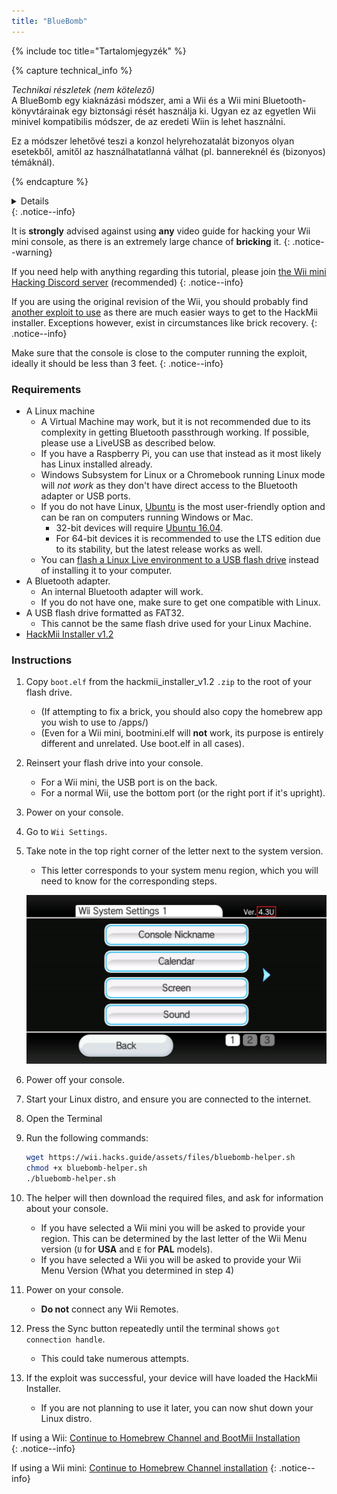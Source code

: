 ```yaml
---
title: "BlueBomb"
---
```


{% include toc title="Tartalomjegyzék" %}

{% capture technical_info %}
<summary><em>Technikai részletek (nem kötelező)</em></summary> A BlueBomb egy kiaknázási módszer, ami a Wii és a Wii mini Bluetooth-könyvtárainak egy biztonsági rését használja ki. Ugyan ez az egyetlen Wii minivel kompatibilis módszer, de az eredeti Wiin is lehet használni.

Ez a módszer lehetővé teszi a konzol helyrehozatalát bizonyos olyan esetekből, amitől az használhatatlanná válhat (pl. bannereknél és (bizonyos) témáknál).

{% endcapture %}
<details>{{ technical_info | markdownify }}</details>
{: .notice--info}

It is **strongly** advised against using **any** video guide for hacking your Wii mini console, as there is an extremely large chance of **bricking** it.
{: .notice--warning}

If you need help with anything regarding this tutorial, please join [the Wii mini Hacking Discord server](https://discord.gg/6ryxnkS) (recommended)
{: .notice--info}

If you are using the original revision of the Wii, you should probably find [another exploit to use](get-started) as there are much easier ways to get to the HackMii installer. Exceptions however, exist in circumstances like brick recovery.
{: .notice--info}

Make sure that the console is close to the computer running the exploit, ideally it should be less than 3 feet.
{: .notice--info}

### Requirements

* A Linux machine
    * A Virtual Machine may work, but it is not recommended due to its complexity in getting Bluetooth passthrough working. If possible, please use a LiveUSB as described below.
    * If you have a Raspberry Pi, you can use that instead as it most likely has Linux installed already.
    * Windows Subsystem for Linux or a Chromebook running Linux mode will *not work* as they don't have direct access to the Bluetooth adapter or USB ports.
    * If you do not have Linux, [Ubuntu](https://ubuntu.com/download/desktop) is the most user-friendly option and can be ran on computers running Windows or Mac.
        * 32-bit devices will require [Ubuntu 16.04](http://releases.ubuntu.com/16.04/).
        * For 64-bit devices it is recommended to use the LTS edition due to its stability, but the latest release works as well.
    * You can [flash a Linux Live environment to a USB flash drive](https://ubuntu.com/tutorials/tutorial-create-a-usb-stick-on-windows#1-overview) instead of installing it to your computer.
* A Bluetooth adapter.
    * An internal Bluetooth adapter will work.
    * If you do not have one, make sure to get one compatible with Linux.
* A USB flash drive formatted as FAT32.
    * This cannot be the same flash drive used for your Linux Machine.
* [HackMii Installer v1.2](https://bootmii.org/download/)

### Instructions

1. Copy `boot.elf` from the hackmii_installer_v1.2 `.zip` to the root of your flash drive.
    + (If attempting to fix a brick, you should also copy the homebrew app you wish to use to /apps/)
    + (Even for a Wii mini, bootmini.elf will **not** work, its purpose is entirely different and unrelated. Use boot.elf in all cases).
1. Reinsert your flash drive into your console.
    + For a Wii mini, the USB port is on the back.
    + For a normal Wii, use the bottom port (or the right port if it's upright).
1. Power on your console.
1. Go to `Wii Settings`.
1. Take note in the top right corner of the letter next to the system version.
    + This letter corresponds to your system menu region, which you will need to know for the corresponding steps.

    ![](/images/wii/SystemMenuVersion.png)

1. Power off your console.
1. Start your Linux distro, and ensure you are connected to the internet.
1. Open the Terminal
1. Run the following commands:

    ```bash
    wget https://wii.hacks.guide/assets/files/bluebomb-helper.sh
    chmod +x bluebomb-helper.sh
    ./bluebomb-helper.sh
    ```

1. The helper will then download the required files, and ask for information about your console.
    + If you have selected a Wii mini you will be asked to provide your region. This can be determined by the last letter of the Wii Menu version (`U` for **USA** and `E` for **PAL** models).
    + If you have selected a Wii you will be asked to provide your Wii Menu Version (What you determined in step 4)
1. Power on your console.
    + **Do not** connect any Wii Remotes.
1. Press the Sync button repeatedly until the terminal shows `got connection handle`.
    + This could take numerous attempts.
1. If the exploit was successful, your device will have loaded the HackMii Installer.
    + If you are not planning to use it later, you can now shut down your Linux distro.

If using a Wii: [Continue to Homebrew Channel and BootMii Installation](hbc)<br>
{: .notice--info}

If using a Wii mini: [Continue to Homebrew Channel installation](hbc-mini)
{: .notice--info}
